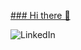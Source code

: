 <ins>### Hi there 👋</ins>

![LinkedIn](https://img.shields.io/badge/linkedin-%230077B5.svg?style=for-the-badge&logo=linkedin&logoColor=white)
<!--
Mitt navn er Martin Bolle. Jeg studerer dataingeniør ved Oslo Metropolitan Universitet
Here are some ideas to get you started:

- 🔭 I’m currently working on ...
- 🌱 I’m currently learning ...
- 👯 I’m looking to collaborate on ...
- 🤔 I’m looking for help with ...
- 💬 Ask me about ...
- 📫 How to reach me: ...
- 😄 Pronouns: ...
- ⚡ Fun fact: ...
-->
